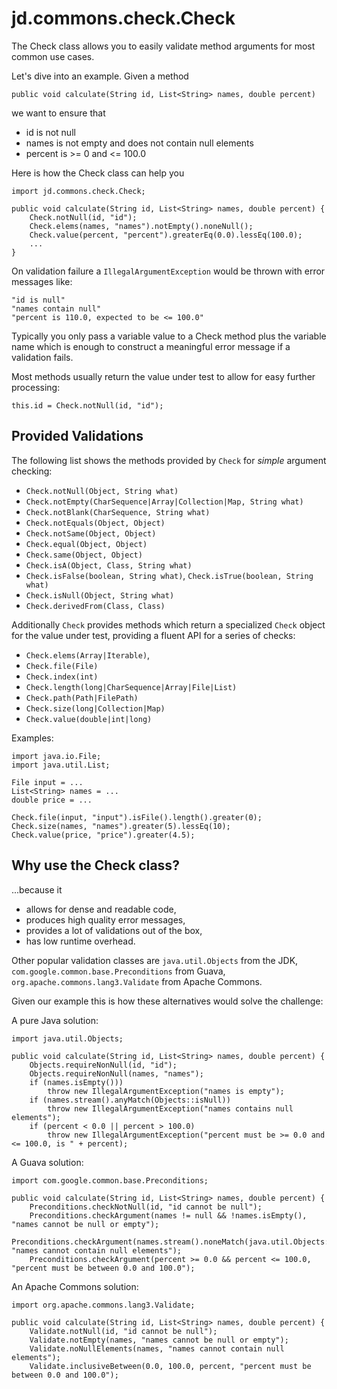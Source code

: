 # jd.commons.check.Check

The Check class allows you to easily validate method arguments for most common use cases.

Let's dive into an example. Given a method 

	public void calculate(String id, List<String> names, double percent)
	
we want to ensure that

* id is not null
* names is not empty and does not contain null elements
* percent is >= 0 and <= 100.0

Here is how the Check class can help you

	import jd.commons.check.Check;
	
	public void calculate(String id, List<String> names, double percent) {
		Check.notNull(id, "id");
		Check.elems(names, "names").notEmpty().noneNull();
		Check.value(percent, "percent").greaterEq(0.0).lessEq(100.0);
		...  
	}
	
 On validation failure a `IllegalArgumentException` would be thrown with error messages like:
 
	"id is null"
	"names contain null"
	"percent is 110.0, expected to be <= 100.0"
	
Typically you only pass a variable value to a Check method plus the variable name which is enough to construct a meaningful error message if a validation fails.

Most methods usually return the value under test to allow for easy further processing:

	this.id = Check.notNull(id, "id");

## Provided Validations
The following list shows the methods provided by `Check` for *simple* argument checking:

* `Check.notNull(Object, String what)`
* `Check.notEmpty(CharSequence|Array|Collection|Map, String what)`
* `Check.notBlank(CharSequence, String what)`
* `Check.notEquals(Object, Object)`
* `Check.notSame(Object, Object)`
* `Check.equal(Object, Object)`
* `Check.same(Object, Object)`
* `Check.isA(Object, Class, String what)`
* `Check.isFalse(boolean, String what)`, `Check.isTrue(boolean, String what)`
* `Check.isNull(Object, String what)`
* `Check.derivedFrom(Class, Class)`

Additionally `Check` provides methods which return a specialized `Check` object for the value under test, providing a fluent API for a series of checks:

* `Check.elems(Array|Iterable)`,
* `Check.file(File)`
* `Check.index(int)`
* `Check.length(long|CharSequence|Array|File|List)`
* `Check.path(Path|FilePath)`
* `Check.size(long|Collection|Map)`
* `Check.value(double|int|long)`

Examples:
	
	import java.io.File;
	import java.util.List;
	
	File input = ...
	List<String> names = ...
	double price = ...
		
	Check.file(input, "input").isFile().length().greater(0);
	Check.size(names, "names").greater(5).lessEq(10);
	Check.value(price, "price").greater(4.5);
	
## Why use the Check class?

...because it
* allows for dense and readable code,
* produces high quality error messages,
* provides a lot of validations out of the box,
* has low runtime overhead.

Other popular validation classes are `java.util.Objects` from the JDK, `com.google.common.base.Preconditions` from Guava, `org.apache.commons.lang3.Validate` from Apache Commons.

Given our example this is how these alternatives would solve the challenge:

A pure Java solution:

	import java.util.Objects;
	
	public void calculate(String id, List<String> names, double percent) {
		Objects.requireNonNull(id, "id");
		Objects.requireNonNull(names, "names");
		if (names.isEmpty()))
			throw new IllegalArgumentException("names is empty");
		if (names.stream().anyMatch(Objects::isNull))
			throw new IllegalArgumentException("names contains null elements");
		if (percent < 0.0 || percent > 100.0)
			throw new IllegalArgumentException("percent must be >= 0.0 and <= 100.0, is " + percent);

A Guava solution:

	import com.google.common.base.Preconditions;
	
	public void calculate(String id, List<String> names, double percent) {
		Preconditions.checkNotNull(id, "id cannot be null");
		Preconditions.checkArgument(names != null && !names.isEmpty(), "names cannot be null or empty");
		Preconditions.checkArgument(names.stream().noneMatch(java.util.Objects::isNull), "names cannot contain null elements");
		Preconditions.checkArgument(percent >= 0.0 && percent <= 100.0, "percent must be between 0.0 and 100.0");

An Apache Commons solution:

	import org.apache.commons.lang3.Validate;
	
	public void calculate(String id, List<String> names, double percent) {
		Validate.notNull(id, "id cannot be null");
		Validate.notEmpty(names, "names cannot be null or empty");
		Validate.noNullElements(names, "names cannot contain null elements");
		Validate.inclusiveBetween(0.0, 100.0, percent, "percent must be between 0.0 and 100.0");